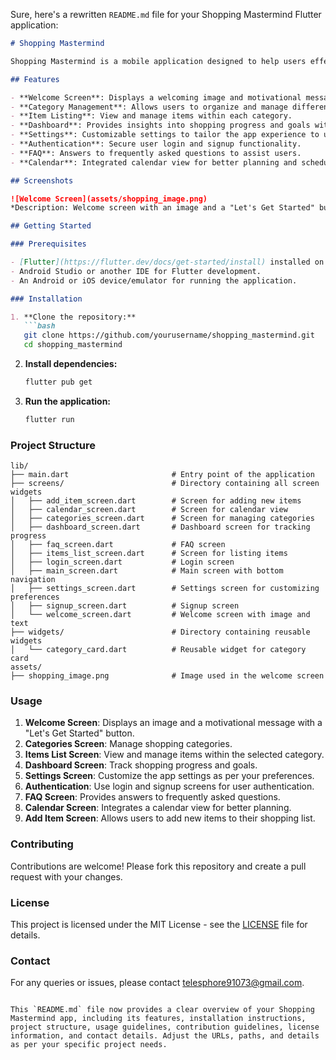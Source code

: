 Sure, here's a rewritten `README.md` file for your Shopping Mastermind Flutter application:

```markdown
# Shopping Mastermind

Shopping Mastermind is a mobile application designed to help users effectively manage their shopping activities and achieve their shopping goals. The app provides various features to enhance shopping organization and planning.

## Features

- **Welcome Screen**: Displays a welcoming image and motivational message to greet users.
- **Category Management**: Allows users to organize and manage different shopping categories.
- **Item Listing**: View and manage items within each category.
- **Dashboard**: Provides insights into shopping progress and goals with graphical representation.
- **Settings**: Customizable settings to tailor the app experience to user preferences.
- **Authentication**: Secure user login and signup functionality.
- **FAQ**: Answers to frequently asked questions to assist users.
- **Calendar**: Integrated calendar view for better planning and scheduling.

## Screenshots

![Welcome Screen](assets/shopping_image.png)
*Description: Welcome screen with an image and a "Let's Get Started" button.*

## Getting Started

### Prerequisites

- [Flutter](https://flutter.dev/docs/get-started/install) installed on your local machine.
- Android Studio or another IDE for Flutter development.
- An Android or iOS device/emulator for running the application.

### Installation

1. **Clone the repository:**
   ```bash
   git clone https://github.com/yourusername/shopping_mastermind.git
   cd shopping_mastermind
   ```

2. **Install dependencies:**
   ```bash
   flutter pub get
   ```

3. **Run the application:**
   ```bash
   flutter run
   ```

### Project Structure

```plaintext
lib/
├── main.dart                       # Entry point of the application
├── screens/                        # Directory containing all screen widgets
│   ├── add_item_screen.dart        # Screen for adding new items
│   ├── calendar_screen.dart        # Screen for calendar view
│   ├── categories_screen.dart      # Screen for managing categories
│   ├── dashboard_screen.dart       # Dashboard screen for tracking progress
│   ├── faq_screen.dart             # FAQ screen
│   ├── items_list_screen.dart      # Screen for listing items
│   ├── login_screen.dart           # Login screen
│   ├── main_screen.dart            # Main screen with bottom navigation
│   ├── settings_screen.dart        # Settings screen for customizing preferences
│   ├── signup_screen.dart          # Signup screen
│   └── welcome_screen.dart         # Welcome screen with image and text
├── widgets/                        # Directory containing reusable widgets
│   └── category_card.dart          # Reusable widget for category card
assets/
├── shopping_image.png              # Image used in the welcome screen
```

### Usage

1. **Welcome Screen**: Displays an image and a motivational message with a "Let's Get Started" button.
2. **Categories Screen**: Manage shopping categories.
3. **Items List Screen**: View and manage items within the selected category.
4. **Dashboard Screen**: Track shopping progress and goals.
5. **Settings Screen**: Customize the app settings as per your preferences.
6. **Authentication**: Use login and signup screens for user authentication.
7. **FAQ Screen**: Provides answers to frequently asked questions.
8. **Calendar Screen**: Integrates a calendar view for better planning.
9. **Add Item Screen**: Allows users to add new items to their shopping list.

### Contributing

Contributions are welcome! Please fork this repository and create a pull request with your changes.

### License

This project is licensed under the MIT License - see the [LICENSE](LICENSE) file for details.

### Contact

For any queries or issues, please contact [telesphore91073@gmail.com](mailto:telesphore91073@gmail.com).
```

This `README.md` file now provides a clear overview of your Shopping Mastermind app, including its features, installation instructions, project structure, usage guidelines, contribution guidelines, license information, and contact details. Adjust the URLs, paths, and details as per your specific project needs.
